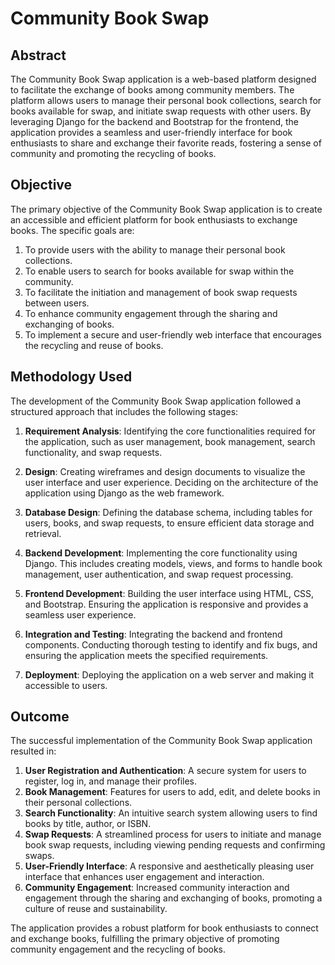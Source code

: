 # Community Book Swap

## Abstract

The Community Book Swap application is a web-based platform designed to facilitate the exchange of books among community members. The platform allows users to manage their personal book collections, search for books available for swap, and initiate swap requests with other users. By leveraging Django for the backend and Bootstrap for the frontend, the application provides a seamless and user-friendly interface for book enthusiasts to share and exchange their favorite reads, fostering a sense of community and promoting the recycling of books.

## Objective

The primary objective of the Community Book Swap application is to create an accessible and efficient platform for book enthusiasts to exchange books. The specific goals are:
1. To provide users with the ability to manage their personal book collections.
2. To enable users to search for books available for swap within the community.
3. To facilitate the initiation and management of book swap requests between users.
4. To enhance community engagement through the sharing and exchanging of books.
5. To implement a secure and user-friendly web interface that encourages the recycling and reuse of books.

## Methodology Used

The development of the Community Book Swap application followed a structured approach that includes the following stages:

1. **Requirement Analysis**: Identifying the core functionalities required for the application, such as user management, book management, search functionality, and swap requests.
  
2. **Design**: Creating wireframes and design documents to visualize the user interface and user experience. Deciding on the architecture of the application using Django as the web framework.

3. **Database Design**: Defining the database schema, including tables for users, books, and swap requests, to ensure efficient data storage and retrieval.

4. **Backend Development**: Implementing the core functionality using Django. This includes creating models, views, and forms to handle book management, user authentication, and swap request processing.

5. **Frontend Development**: Building the user interface using HTML, CSS, and Bootstrap. Ensuring the application is responsive and provides a seamless user experience.

6. **Integration and Testing**: Integrating the backend and frontend components. Conducting thorough testing to identify and fix bugs, and ensuring the application meets the specified requirements.

7. **Deployment**: Deploying the application on a web server and making it accessible to users.

## Outcome

The successful implementation of the Community Book Swap application resulted in:
1. **User Registration and Authentication**: A secure system for users to register, log in, and manage their profiles.
2. **Book Management**: Features for users to add, edit, and delete books in their personal collections.
3. **Search Functionality**: An intuitive search system allowing users to find books by title, author, or ISBN.
4. **Swap Requests**: A streamlined process for users to initiate and manage book swap requests, including viewing pending requests and confirming swaps.
5. **User-Friendly Interface**: A responsive and aesthetically pleasing user interface that enhances user engagement and interaction.
6. **Community Engagement**: Increased community interaction and engagement through the sharing and exchanging of books, promoting a culture of reuse and sustainability.

The application provides a robust platform for book enthusiasts to connect and exchange books, fulfilling the primary objective of promoting community engagement and the recycling of books.

